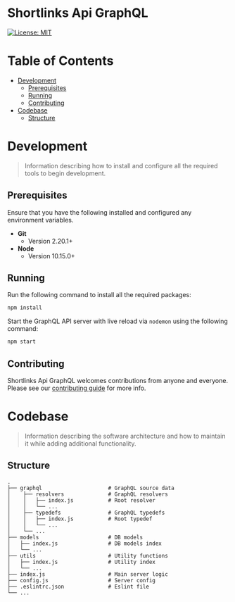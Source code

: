 # Shortlinks Api GraphQL

[![License: MIT](https://img.shields.io/badge/License-MIT-yellow.svg)](/LICENSE.md)

# Table of Contents

- [Development](#development)
  - [Prerequisites](#Prerequisites)
  - [Running](#running)
  - [Contributing](#contributing)
- [Codebase](#codebase)
  - [Structure](#structure)

# Development

> Information describing how to install and configure all the required tools to begin development.

## Prerequisites

Ensure that you have the following installed and configured any environment variables.

- **Git**
  - Version 2.20.1+
- **Node**
  - Version 10.15.0+

## Running

Run the following command to install all the required packages:

```bash
npm install
```

Start the GraphQL API server with live reload via `nodemon` using the following command:

```bash
npm start
```

## Contributing

Shortlinks Api GraphQL welcomes contributions from anyone and everyone. Please see our [contributing guide](/CONTRIBUTING.md) for more info.

# Codebase

> Information describing the software architecture and how to maintain it while adding additional functionality.

## Structure

    .
    ├── graphql                     # GraphQL source data
    │    ├── resolvers              # GraphQL resolvers
    │    │   ├── index.js           # Root resolver
    │    │   └── ...
    │    ├── typedefs               # GraphQL typedefs
    │    │   ├── index.js           # Root typedef
    │    │   └── ...
    │    └── ...
    ├── models                      # DB models
    │   ├── index.js                # DB models index
    │   └── ...
    ├── utils                       # Utility functions
    │   ├── index.js                # Utility index
    │   └── ...
    ├── index.js                    # Main server logic
    ├── config.js                   # Server config
    ├── .eslintrc.json              # Eslint file
    └── ...
